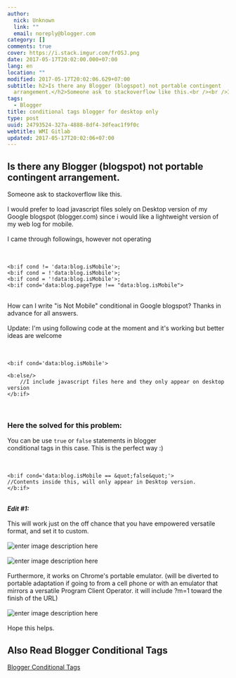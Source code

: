 ```yaml
---
author:
  nick: Unknown
  link: ""
  email: noreply@blogger.com
category: []
comments: true
cover: https://i.stack.imgur.com/frOSJ.png
date: 2017-05-17T20:02:00.000+07:00
lang: en
location: ""
modified: 2017-05-17T20:02:06.629+07:00
subtitle: h2>Is there any Blogger (blogspot) not portable contingent
  arrangement.</h2>Someone ask to stackoverflow like this.<br /><br />I would
tags:
  - Blogger
title: conditional tags blogger for desktop only
type: post
uuid: 24793524-327a-4888-8df4-3dfeac1f9f0c
webtitle: WMI Gitlab
updated: 2017-05-17T20:02:06+07:00
---
```


<h2>Is there any Blogger (blogspot) not portable contingent arrangement.</h2>Someone ask to stackoverflow like this.<br><br>I would prefer to load javascript files solely on Desktop version of my<br>Google blogspot (blogger.com) since i would like a lightweight version of<br>my web log for mobile.<br><br>I came through followings, however not operating<br><br><br><pre><code>&lt;b:if cond != 'data:blog.isMobile'&gt;;<br>&lt;b:if cond = !'data:blog.isMobile'&gt;;<br>&lt;b:if cond = '!data:blog.isMobile'&gt;;<br>&lt;b:if cond='data:blog.pageType !== "data:blog.isMobile"&gt;<br></code></pre><br>How can I write "is Not Mobile" conditional in Google blogspot? Thanks in<br>advance for all answers.<br><br>Update: I'm using following code at the moment and it's working but better<br>ideas are welcome<br><br><br><pre><code>&lt;b:if cond='data:blog.isMobile'&gt;<br><br>&lt;b:else/&gt;<br>    //I include javascript files here and they only appear on desktop version<br>&lt;/b:if&gt;</code></pre><br><h3>Here the solved for this problem:</h3>You can be use <code>true</code> or <code>false</code> statements in blogger<br>conditional tags in this case. This is the perfect way :)<br><br><br><pre><code>&lt;b:if cond='data:blog.isMobile == &amp;quot;false&amp;quot;'&gt;<br>//Contents inside this, will only appear in Desktop version.<br>&lt;/b:if&gt;<br></code></pre><strong><em><br></em></strong> <strong><em>Edit #1:</em></strong><br><br>This will work just on the off chance that you have empowered versatile format, and set it to custom.<br><br><img alt="enter image description here" src="https://i.stack.imgur.com/frOSJ.png"><br><br><img alt="enter image description here" src="https://i.stack.imgur.com/SqZkw.png"><br><br>Furthermore, it works on Chrome's portable emulator. (will be diverted to portable adaptation if going to from a cell phone or with an emulator that mirrors a versatile Program Client Operator. it will include ?m=1 toward the finish of the URL)<br><br><img alt="enter image description here" src="https://i.stack.imgur.com/9xnCv.png"><br><br>Hope this helps.

## Also Read Blogger Conditional Tags
[Blogger Conditional Tags](/2021/12/18/blogger-conditional-tags.md)